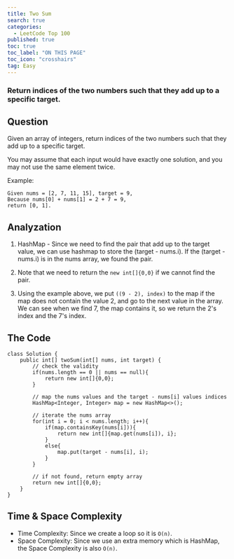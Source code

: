 ```yaml
---
title: Two Sum
search: true
categories:
  - LeetCode Top 100
published: true
toc: true
toc_label: "ON THIS PAGE"
toc_icon: "crosshairs"
tag: Easy
---
```

### Return indices of the two numbers such that they add up to a specific target.

## Question

Given an array of integers, return indices of the two numbers such that they add up to a specific target.

You may assume that each input would have exactly one solution, and you may not use the same element twice.

Example:

```
Given nums = [2, 7, 11, 15], target = 9,
Because nums[0] + nums[1] = 2 + 7 = 9,
return [0, 1].
```

## Analyzation

1. HashMap - Since we need to find the pair that add up to the target value, we can use hashmap to store the (target - nums.i). If the (target - nums.i) is in the nums array, we found the pair.

2. Note that we need to return the `new int[]{0,0}` if we cannot find the pair.

3. Using the example above, we put `((9 - 2), index)` to the map if the map does not contain the value 2, and go to the next value in the array. We can see when we find 7, the map contains it, so we return the 2's index and the 7's index.


## The Code
```
class Solution {
    public int[] twoSum(int[] nums, int target) {
        // check the validity
        if(nums.length == 0 || nums == null){
            return new int[]{0,0};
        }
        
        // map the nums values and the target - nums[i] values indices
        HashMap<Integer, Integer> map = new HashMap<>();
        
        // iterate the nums array
        for(int i = 0; i < nums.length; i++){
            if(map.containsKey(nums[i])){
                return new int[]{map.get(nums[i]), i};
            }
            else{
                map.put(target - nums[i], i);
            }
        }
        
        // if not found, return empty array
        return new int[]{0,0};
    }
}
```

## Time & Space Complexity
- Time Complexity: Since we create a loop so it is `O(n)`.
- Space Complexity: Since we use an extra memory which is HashMap, the Space Complexity is also `O(n)`.
